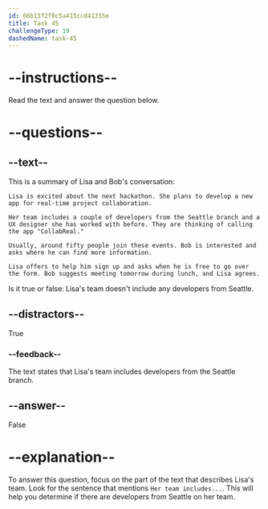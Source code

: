 ```yaml
---
id: 66b13f2f0c5a415ccd41335e
title: Task 45
challengeType: 19
dashedName: task-45
---
```


<!-- READING -->

# --instructions--

Read the text and answer the question below.

# --questions--

## --text--

This is a summary of Lisa and Bob's conversation:

`Lisa is excited about the next hackathon. She plans to develop a new app for real-time project collaboration.`

`Her team includes a couple of developers from the Seattle branch and a UX designer she has worked with before. They are thinking of calling the app "CollabReal."`

`Usually, around fifty people join these events. Bob is interested and asks where he can find more information.`

`Lisa offers to help him sign up and asks when he is free to go over the form. Bob suggests meeting tomorrow during lunch, and Lisa agrees.`

Is it true or false: Lisa's team doesn't include any developers from Seattle.

## --distractors--

True

### --feedback--

The text states that Lisa's team includes developers from the Seattle branch.

## --answer--

False

# --explanation--

To answer this question, focus on the part of the text that describes Lisa's team. Look for the sentence that mentions `Her team includes...`. This will help you determine if there are developers from Seattle on her team.

